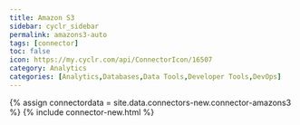 ```yaml
---
title: Amazon S3
sidebar: cyclr_sidebar
permalink: amazons3-auto
tags: [connector]
toc: false
icon: https://my.cyclr.com/api/ConnectorIcon/16507
category: Analytics
categories: [Analytics,Databases,Data Tools,Developer Tools,DevOps]
---
```

{% assign connectordata = site.data.connectors-new.connector-amazons3 %}
{% include connector-new.html %}	